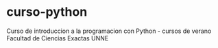 # curso-python
Curso de introduccion a la programacion con Python - cursos de verano Facultad de Ciencias Exactas UNNE
